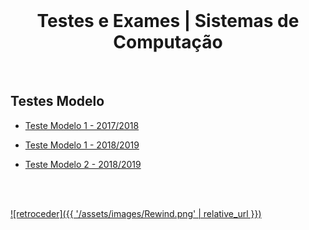 <br>

<h1 align="center">Testes e Exames | Sistemas de Computação</h1>

<br>

## Testes Modelo
* [Teste Modelo 1 - 2017/2018](testeModelo-1.pdf)

* [Teste Modelo 1 - 2018/2019](sc1819-teste1-modelo.pdf)
* [Teste Modelo 2 - 2018/2019](sc1819-teste2-modelo.pdf)

<br><br>

[![retroceder]({{ '/assets/images/Rewind.png' | relative_url }})](https://david81820.github.io/Recursos-LCC/SC)